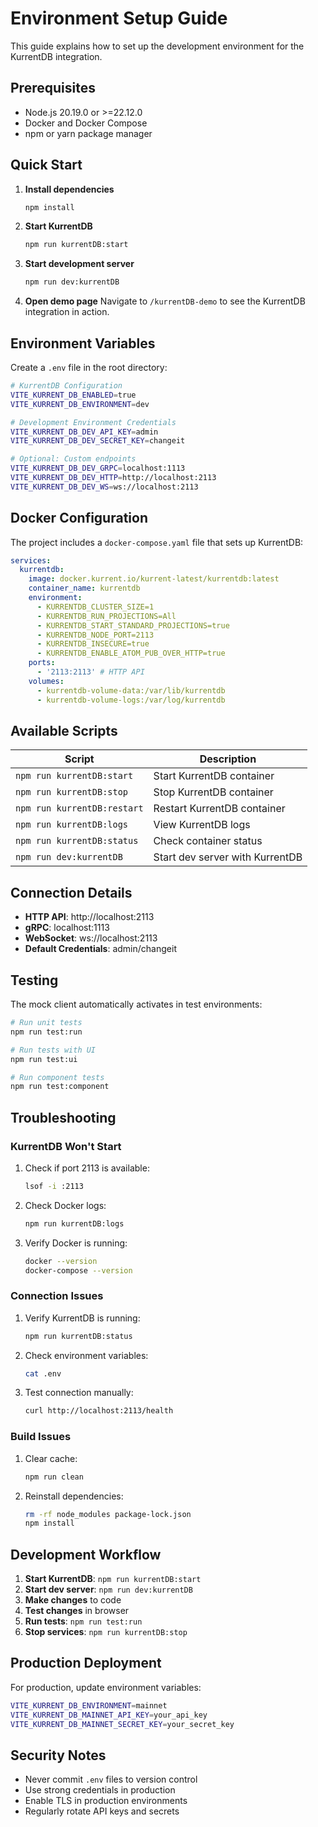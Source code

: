 # Environment Setup Guide

This guide explains how to set up the development environment for the KurrentDB integration.

## Prerequisites

- Node.js 20.19.0 or >=22.12.0
- Docker and Docker Compose
- npm or yarn package manager

## Quick Start

1. **Install dependencies**

   ```bash
   npm install
   ```

2. **Start KurrentDB**

   ```bash
   npm run kurrentDB:start
   ```

3. **Start development server**

   ```bash
   npm run dev:kurrentDB
   ```

4. **Open demo page**
   Navigate to `/kurrentDB-demo` to see the KurrentDB integration in action.

## Environment Variables

Create a `.env` file in the root directory:

```bash
# KurrentDB Configuration
VITE_KURRENT_DB_ENABLED=true
VITE_KURRENT_DB_ENVIRONMENT=dev

# Development Environment Credentials
VITE_KURRENT_DB_DEV_API_KEY=admin
VITE_KURRENT_DB_DEV_SECRET_KEY=changeit

# Optional: Custom endpoints
VITE_KURRENT_DB_DEV_GRPC=localhost:1113
VITE_KURRENT_DB_DEV_HTTP=http://localhost:2113
VITE_KURRENT_DB_DEV_WS=ws://localhost:2113
```

## Docker Configuration

The project includes a `docker-compose.yaml` file that sets up KurrentDB:

```yaml
services:
  kurrentdb:
    image: docker.kurrent.io/kurrent-latest/kurrentdb:latest
    container_name: kurrentdb
    environment:
      - KURRENTDB_CLUSTER_SIZE=1
      - KURRENTDB_RUN_PROJECTIONS=All
      - KURRENTDB_START_STANDARD_PROJECTIONS=true
      - KURRENTDB_NODE_PORT=2113
      - KURRENTDB_INSECURE=true
      - KURRENTDB_ENABLE_ATOM_PUB_OVER_HTTP=true
    ports:
      - '2113:2113' # HTTP API
    volumes:
      - kurrentdb-volume-data:/var/lib/kurrentdb
      - kurrentdb-volume-logs:/var/log/kurrentdb
```

## Available Scripts

| Script                      | Description                     |
| --------------------------- | ------------------------------- |
| `npm run kurrentDB:start`   | Start KurrentDB container       |
| `npm run kurrentDB:stop`    | Stop KurrentDB container        |
| `npm run kurrentDB:restart` | Restart KurrentDB container     |
| `npm run kurrentDB:logs`    | View KurrentDB logs             |
| `npm run kurrentDB:status`  | Check container status          |
| `npm run dev:kurrentDB`     | Start dev server with KurrentDB |

## Connection Details

- **HTTP API**: http://localhost:2113
- **gRPC**: localhost:1113
- **WebSocket**: ws://localhost:2113
- **Default Credentials**: admin/changeit

## Testing

The mock client automatically activates in test environments:

```bash
# Run unit tests
npm run test:run

# Run tests with UI
npm run test:ui

# Run component tests
npm run test:component
```

## Troubleshooting

### KurrentDB Won't Start

1. Check if port 2113 is available:

   ```bash
   lsof -i :2113
   ```

2. Check Docker logs:

   ```bash
   npm run kurrentDB:logs
   ```

3. Verify Docker is running:
   ```bash
   docker --version
   docker-compose --version
   ```

### Connection Issues

1. Verify KurrentDB is running:

   ```bash
   npm run kurrentDB:status
   ```

2. Check environment variables:

   ```bash
   cat .env
   ```

3. Test connection manually:
   ```bash
   curl http://localhost:2113/health
   ```

### Build Issues

1. Clear cache:

   ```bash
   npm run clean
   ```

2. Reinstall dependencies:
   ```bash
   rm -rf node_modules package-lock.json
   npm install
   ```

## Development Workflow

1. **Start KurrentDB**: `npm run kurrentDB:start`
2. **Start dev server**: `npm run dev:kurrentDB`
3. **Make changes** to code
4. **Test changes** in browser
5. **Run tests**: `npm run test:run`
6. **Stop services**: `npm run kurrentDB:stop`

## Production Deployment

For production, update environment variables:

```bash
VITE_KURRENT_DB_ENVIRONMENT=mainnet
VITE_KURRENT_DB_MAINNET_API_KEY=your_api_key
VITE_KURRENT_DB_MAINNET_SECRET_KEY=your_secret_key
```

## Security Notes

- Never commit `.env` files to version control
- Use strong credentials in production
- Enable TLS in production environments
- Regularly rotate API keys and secrets
